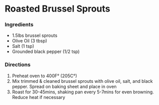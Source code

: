 # Roasted Brussel Sprouts

### Ingredients

- 1.5lbs brussel sprouts
- Olive Oil (3 tbsp)
- Salt (1 tsp)
- Grounded black pepper (1/2 tsp)

### Directions

1. Preheat oven to 400F° (205C°)
2. Mix trimmed & cleaned brussel sprouts with olive oil, salt, and black pepper. Spread on baking sheet and place in oven
3. Roast for 30-45mins, shaking pan every 5-7mins for even browning. Reduce heat if necessary